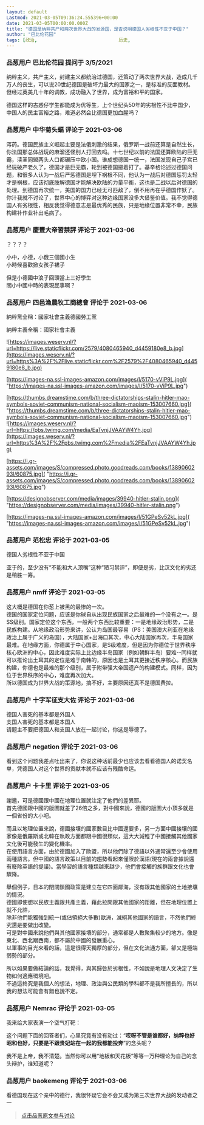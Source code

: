 ```yaml
---
layout: default
Lastmod: 2021-03-05T09:36:24.555396+00:00
date: 2021-03-05T00:00:00.000Z
title: "德国是纳粹共产和两次世界大战的发源国，是否说明德国人劣根性不亚于中国？"
author: "巴比伦花园"
tags: [政治,								历史,								德国,								中共,								中国,								民主]
---
```



### 品葱用户 **巴比伦花园** 提问于 3/5/2021
    
纳粹主义，共产主义，封建主义都统治过德国，还策动了两次世界大战，造成几千万人的丧生，可以说20世纪德国是破坏力最大的国家之一，是标准的反面教材。但经过英美几十年的调教，成功融入了世界，成为富裕和平的国家。  
  
德国这样的古惑仔学生都能成为优等生，上个世纪头50年的劣根性不比中国少，中国人的民主富裕之路，难道必然会比德国更加血腥吗？
    
                

### 品葱用户 **中华菊头蝠** 评论于 2021-03-06
        
泻药。德国民族主义崛起主要是法俄刺激的结果，俄罗斯一战前还算是自然生长，你法国那总体战玩的麻溜还怪别人打回去吗。十七世纪以前的法国还算欧陆的巨无霸，渎圣同盟两头人口都碾压中欧小国。谁成想德国一统一，法国发现自己子宫已经玩破产老久了，德国才是巨无霸，轮到被德国摁着打了。基辛格论述过德国问题，和很多人认为一战后严惩德国是埋下祸根不同，他认为一战后对德国惩罚太轻才是祸根，应该彻底肢解德国才能解决欧陆的力量平衡，这也是二战以后对德国的处理。到德国再次统一，美国的国力已经无可匹敌了，倒不用再在乎德国作妖了。  
你汁我就不讨论了，世界中心的博弈对这种边缘国家没多大借鉴价值。我不觉得德国人有劣根性，相反我觉得德意志是最优秀的民族，只是地缘位置非常不幸，民族构建补作业补出毛病了。
        
                

### 品葱用户 **慶豐大帝習禁評** 评论于 2021-03-06
        
？？？？  
  
小中，小德，小俄三個國小生  
小時候喜歡掀女孩子裙子  
  
但是小德國中浪子回頭當上三好學生  
關小中國中時的表現屁事啊？
        
                

### 品葱用户 **四邑漁農牧工商總會** 评论于 2021-03-06
        
納粹黨全稱：國家社會主義德國勞工黨  
  
納粹主義全稱：國家社會主義  
  
  
![https://images.weserv.nl/?url=https://live.staticflickr.com/2579/4080465940_d4459180e8_b.jpg](https://images.weserv.nl/?url=https%3A%2F%2Flive.staticflickr.com%2F2579%2F4080465940_d4459180e8_b.jpg)  
  
  
  
  
[https://images-na.ssl-images-amazon.com/images/I/5170-vViP9L.jpg]( "https://images-na.ssl-images-amazon.com/images/I/5170-vViP9L.jpg")  
  
  
[https://thumbs.dreamstime.com/b/three-dictatorships-stalin-hitler-mao-symbols-soviet-communism-national-socialism-maoism-153007660.jpg]( "https://thumbs.dreamstime.com/b/three-dictatorships-stalin-hitler-mao-symbols-soviet-communism-national-socialism-maoism-153007660.jpg")  
![https://images.weserv.nl/?url=https://pbs.twimg.com/media/EaTvnjJVAAYW4Yh.jpg](https://images.weserv.nl/?url=https%3A%2F%2Fpbs.twimg.com%2Fmedia%2FEaTvnjJVAAYW4Yh.jpg)  
  
[https://i.gr-assets.com/images/S/compressed.photo.goodreads.com/books/1389060293l/60875.jpg]( "https://i.gr-assets.com/images/S/compressed.photo.goodreads.com/books/1389060293l/60875.jpg")  
  
  
[https://designobserver.com/media/images/39940-hitler-stalin.png]( "https://designobserver.com/media/images/39940-hitler-stalin.png")  
  
  
[https://images-na.ssl-images-amazon.com/images/I/51GPeSv52kL.jpg]( "https://images-na.ssl-images-amazon.com/images/I/51GPeSv52kL.jpg")
        
                

### 品葱用户 **范松忠** 评论于 2021-03-05
        
德国人劣根性不亚于中国  
  
亚于的，至少没有“不能和大人顶嘴”这种“陋习禁评”，即便是劣，比汉文化的劣还是稍胜一筹。
        
                

### 品葱用户 **nmff** 评论于 2021-03-05
        
这大概是德国在你葱上被黑的最惨的一次。  
德国的国家定位问题，应该是你球自从出现民族国家之后最难的一个没有之一。是SS级别。国家定位这个东西，一般两个东西比较重要：一是地缘政治形势，二是民族构建。从地缘政治形势来讲，公认为岛国最容易（PS：美国澳大利亚在地缘政治上属于广义的岛国），大陆国家+出海口其次，中心大陆国家再次，半岛国家最难。在地缘方面，你德属于中心国家，是S级难度，但是因为你德位于世界秩序核心欧洲的中心，因此难度实际上比边缘半岛国家（例如朝鲜半岛）要难--同样就可以推论出土耳其的定位是难于南韩的，原因也是土耳其更接近秩序核心。而民族构建，你德也是最难的那个级别，属于附带强大帝国遗产的构建模式。同样，因为位于世界秩序的中心，难度再次加大。  
所以德国成为世界大战的策源地，搞不好，主要原因还真不是德国费拉。
        
                

### 品葱用户 **十字军征支大佐** 评论于 2021-03-06
        
德国人害死的基本都是外国人  
支国人害死的基本都是本国人  
请题主不要把德国人和支国人放在一起讨论，你这是辱德了。
        
                

### 品葱用户 **negation** 评论于 2021-03-06
        
看到这个问题我差点吐出来了，你说这种话前最少也应该去看看德国人的诺奖名单，凭德国人对这个世界的贡献本就不应该有残酷命运。
        
                

### 品葱用户 **卡卡里** 评论于 2021-03-05
        
謝邀，可是德國跟中國在地理位置就注定了他們的差異耶。  
首先德國跟中國的版圖就差了26倍之多，對中國來說，德國的版圖大小頂多就是一個省份的大小吧。  
  
而且以地理位置來說，德國接壤的國家數目比中國還要多，另一方面中國接壤的國家像是俄羅斯或北韓在執政方面都跟中國很類似，這大大減輕了中國接觸其他國家文化後可能發生的變化機率。  
在使用語言方面，由於德國加入了歐盟，所以他們除了德語以外通常還至少會使用兩種語言。但中國的語言政策以目前的趨勢看起來僅限於漢語(現在的兩會據說還有廢除英語的提議)。當學習的語言種類越來越少，他們會接觸的族群跟文化也會驟降。  
  
舉個例子，日本的閉關鎖國政策是建立在它四面鄰海，沒有跟其他國家的土地接壤的情況。  
德國即使想以民族主義跟共產主義，藉此拉開跟其他國家的距離，但在地理位置上就不允許，  
除非他們能獨強到統一(或佔領絕大多數)歐洲，滅絕其他國家的語言，不然他們終究還是要做出改變。  
可是對中國來說他們與其他國家接壤的部分，通常都是人數聚集較少的地方。像是東北、西北跟西南，都不屬於中國的發展重心。  
以軍事的目光來看的話，這是很得天獨厚的部分，但在文化流通方面，卻又是極端弱勢的部分。  
  
所以如果要做結論的話，我覺得，與其歸咎於劣根性，不如說是地理人文決定了生物如何適應環境吧。  
不過這終究是我個人的想法，地理、政治與公民類的學科都不是我所擅長的，所以我的想法可能會有錯也說不定。
        
                

### 品葱用户 **Nemrac** 评论于 2021-03-05
        
我来给大家表演一个空气打靶：  
  
这个问题下面的回答者们，心里究竟有没有动过：“**哎呀不管是谁都好，纳粹也好昭和也好，只要是不跟贵妃站在一起的我都能投奔**”的念头呢？  
  
我不是上帝，我不清楚。当然你可以用“地板和天花板”等等一万种理论为自己的念头辩护，谁知道呢？
        
                

### 品葱用户 **baokemeng** 评论于 2021-03-06
        
看德国现在这个亲中的德行，我很怀疑它会不会又成为第三次世界大战的发动者之一
        
                





> [点击品葱原文参与讨论](https://pincong.rocks/question/36866)

